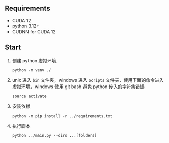## Requirements

- CUDA 12
- python 3.12+
- CUDNN for CUDA 12

## Start
1. 创建 python 虚拟环境
    ```shell
    python -m venv ./
    ```

2. unix 进入 `bin` 文件夹，windows 进入 `Scripts` 文件夹，使用下面的命令进入虚拟环境，windows 使用 git bash 避免 python 传入的字符集错误
   ```shell
   source activate
   ```
   
3. 安装依赖
   ```shell
   python -m pip install -r ../requirements.txt
   ```

4. 执行脚本
   ```shell
   python ../main.py --dirs ...[folders]
   ```